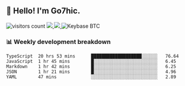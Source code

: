 ## 👋 Hello! I'm Go7hic.

 ![visitors count](https://visitors-by-url-pls-dont-use-this-in-your-repo.vercel.app/Go7hic-github-readme)
 <a href="https://twitter.com/Go7hic">
    <img src="https://img.shields.io/badge/-@Go7hic-1ca0f1?style=flat-square&labelColor=1ca0f1&logo=twitter&logoColor=white&link=https://twitter.com/Go7hic">
   <a/>
   <a href="mailto:gtfx0209@gmail.com">
    <img src="https://img.shields.io/badge/-gtfx0209@gmail.com-c14438?style=flat-square&logo=Gmail&logoColor=white&link=mailto:gtfx0209@gmail.com">
   <a/>
    ![Keybase BTC](https://img.shields.io/keybase/btc/Go7hic)
 <!--
🔭 I’m currently working
🌱 I’m currently learning
💬 Ask me about 
📫 How to reach me: 
⚡ Fun fact: 
-->
 <!--
![My Github Stats](https://github-readme-stats.vercel.app/api?username=Go7hic&show_icons=true&count_private=true)

-->

### 📊 Weekly development breakdown
<!--START_SECTION:waka-->
```text
TypeScript  20 hrs 53 mins      ███████████████████░░░░░░   76.64 
JavaScript  1 hr 45 mins        █░░░░░░░░░░░░░░░░░░░░░░░░   6.45 
Markdown    1 hr 42 mins        █░░░░░░░░░░░░░░░░░░░░░░░░   6.25 
JSON        1 hr 21 mins        █░░░░░░░░░░░░░░░░░░░░░░░░   4.96 
YAML        47 mins             ░░░░░░░░░░░░░░░░░░░░░░░░░   2.89
```
<!--END_SECTION:waka-->

